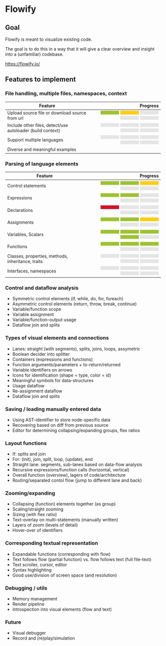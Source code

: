 # Flowify

## Goal

Flowify is meant to visualize existing code.

The goal is to do this in a way that it will give a clear overview and insight into a (unfamiliar) codebase.

https://flowify.io/

## Features to implement

[green]: /web/img/green_bar.png
[yellow]: /web/img/yellow_bar.png
[red]: /web/img/red_bar.png
[grey]: /web/img/grey_bar.png

### File handling, multiple files, namespaces, context

| Feature | Progress |
| ------- | -------:|
| Upload source file or download source from url | ![green] ![yellow] ![grey] ![grey] ![grey] |
| Include other files, detect/use autoloader (build context) | ![grey] ![grey] ![grey] ![grey] ![grey] |
| Support multiple languages | ![grey] ![grey] ![grey] ![grey] ![grey] |
| Diverse and meaningful examples | |

### Parsing of language elements

| Feature | Progress |
| ------- | -------:|
| Control statements | ![green] ![green] ![yellow] ![grey] ![grey] |
| Expressions      |  ![green] ![green] ![grey] ![grey] ![grey] |
| Declarations |  ![red] ![grey] ![grey] ![grey] ![grey] |
| Assignments |  ![green] ![green] ![yellow] ![grey] ![grey] |
| Variables, Scalars |  ![green] ![green] ![green] ![green] ![grey] |
| Functions |  ![green] ![green] ![green] ![grey] ![grey] |
| Classes, properties, methods, inheritance, traits |  ![grey] ![grey] ![grey] ![grey] ![grey] |
| Interfaces, namespaces |  ![grey] ![grey] ![grey] ![grey] ![grey] |

### Control and dataflow analysis

- Symmetric control elements (if, while, do, for, foreach)
- Asymmetric control elements (return, throw, break, continue)
- Variable/function scope
- Variable assignment
- Variable/function-output usage
- Dataflow join and splits

### Types of visual elements and connections

- Lanes: straight (with segments), splits, joins, loops, assymetric
- Boolean decider into splitter
- Containers (expressions and functions)
- Function arguments/parameters + to-return/returned
- Variable identifiers on arrows
- Icons for identification (shape = type, color = id)
- Meaningful symbols for data-structures
- Usage dataflow
- Re-assignment dataflow
- Dataflow join and splits

### Saving / loading manually entered data

- Using AST-identifier to store node-specific data
- Recovering based on diff from previous source
- Editor for determining collapsing/expanding groups, flex ratios

### Layout functions

- If: splits and join
- For: (init), join, split, loop, (update), end
- Straight lane: segments, sub-lanes based on data-flow analysis
- Recursive expressions/function calls (horizontal, vertical)
- Overall function (overview), lagers of code/architecture
- Routing/separated contol flow (jump to different lane and back)

### Zooming/expanding

- Collapsing (function) elements together (as group)
- Scaling/straight zooming
- Sizing (with flex ratio)
- Text-overlay on multi-statements (manually written)
- Layers of zoom (levels of detail)
- Hover-over of identifiers

### Corresponding textual representation

- Expandable functions (corresponding with flow)
- Text follows flow (partial function) vs. flow follows text (full file-text)
- Text scroller, cursor, editor
- Syntax highlighting
- Good use/division of screen space (and resolution)

### Debugging / utils

- Memory management
- Render pipeline
- Introspection into visual elements (flow and text)

### Future

- Visual debugger
- Record and (re)play/simulation

